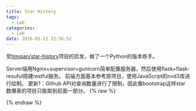 ```yaml
---
title: Star History
tags:
  - Lab
categories:
  - Lab
date: 2016-05-22 22:56:52
---
```


受[timqian/star-history](https://github.com/timqian/star-history)项目的启发，做了一个Python的版本练手。
<!-- more -->
Server端用Nginx+supervisor+gunicorn简单配置服务器，然后使用flask+flask-resuful搭建restful服务。
前端方面基本参考原项目，使用JavaScript的nvd3库进行绘制。
更新1：Github API对查询数量进行了限制，因此像bootstrap这样star数爆表的项目只能取到前面一部分。
{% raw %}
<star-history-component></star-history-component>
<script src="/js/custom/build/starHistory.bundle.js"></script>
{% endraw %}